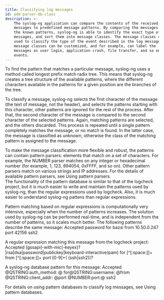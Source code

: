 ```yaml
---
title: Classifying log messages
id: adm-parser-db-class
description: >-
    The syslog-ng application can compare the contents of the received log
    messages to predefined message patterns. By comparing the messages to
    the known patterns, syslog-ng is able to identify the exact type of the
    messages, and sort them into message classes. The message classes can be
    used to classify the type of the event described in the log message. The
    message classes can be customized, and for example, can label the
    messages as user login, application crash, file transfer, and so on
    events.
---
```


To find the pattern that matches a particular message, syslog-ng uses a
method called longest prefix match radix tree. This means that syslog-ng
creates a tree structure of the available patterns, where the different
characters available in the patterns for a given position are the
branches of the tree.

To classify a message, syslog-ng selects the first character of the
message (the text of message, not the header), and selects the patterns
starting with this character, other patterns are ignored for the rest of
the process. After that, the second character of the message is compared
to the second character of the selected patterns. Again, matching
patterns are selected, and the others discarded. This process is
repeated until a single pattern completely matches the message, or no
match is found. In the latter case, the message is classified as
unknown, otherwise the class of the matching pattern is assigned to the
message.

To make the message classification more flexible and robust, the
patterns can contain pattern parsers: elements that match on a set of
characters. For example, the NUMBER parser matches on any integer or
hexadecimal number (for example, 1, 123, 894054, 0xFFFF, and so on).
Other pattern parsers match on various strings and IP addresses. For the
details of available pattern parsers, see
Using pattern parsers.  
The functionality of the pattern database is similar to that of the
logcheck project, but it is much easier to write and maintain the
patterns used by syslog-ng, than the regular expressions used by
logcheck. Also, it is much easier to understand syslog-ng pattens than
regular expressions.

Pattern matching based on regular expressions is computationally very
intensive, especially when the number of patterns increases. The
solution used by syslog-ng can be performed real-time, and is
independent from the number of patterns, so it scales much better. The
following patterns describe the same message: Accepted password for
bazsi from 10.50.0.247 port 42156 ssh2

A regular expression matching this message from the logcheck project:
Accepted
(gssapi(-with-mic\|-keyex)?\|rsa\|dsa\|password\|publickey\|keyboard-interactive/pam)
for \[\^\[:space:\]\]+ from \[\^\[:space:\]\]+ port \[0-9\]+(
(ssh\|ssh2))?

A syslog-ng database pattern for this message: Accepted
@QSTRING:auth\_method: @ for@QSTRING:username: @from
@QSTRING:client\_addr: @port @NUMBER:port:@ ssh2

For details on using pattern databases to classify log messages, see
Using pattern databases.
